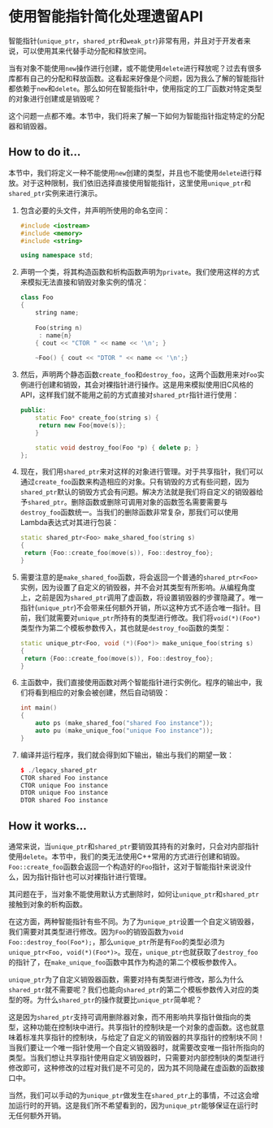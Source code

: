 # 使用智能指针简化处理遗留API

智能指针(`unique_ptr`，`shared_ptr`和`weak_ptr`)非常有用，并且对于开发者来说，可以使用其来代替手动分配和释放空间。

当有对象不能使用`new`操作进行创建，或不能使用`delete`进行释放呢？过去有很多库都有自己的分配和释放函数。这看起来好像是个问题，因为我么了解的智能指针都依赖于`new`和`delete`。那么如何在智能指针中，使用指定的工厂函数对特定类型的对象进行创建或是销毁呢？

这个问题一点都不难。本节中，我们将来了解一下如何为智能指针指定特定的分配器和销毁器。

## How to do it...

本节中，我们将定义一种不能使用`new`创建的类型，并且也不能使用`delete`进行释放。对于这种限制，我们依旧选择直接使用智能指针，这里使用`unique_ptr`和`shared_ptr`实例来进行演示。

1. 包含必要的头文件，并声明所使用的命名空间：

   ```c++
   #include <iostream>
   #include <memory>
   #include <string>
   
   using namespace std; 
   ```

2. 声明一个类，将其构造函数和析构函数声明为`private`。我们使用这样的方式来模拟无法直接和销毁对象实例的情况：

   ```c++
   class Foo
   {
       string name;
       
       Foo(string n)
       	: name{n}
       { cout << "CTOR " << name << '\n'; }
       
       ~Foo() { cout << "DTOR " << name << '\n';}
   ```

3. 然后，声明两个静态函数`create_foo`和`destroy_foo`，这两个函数用来对`Foo`实例进行创建和销毁，其会对裸指针进行操作。这是用来模拟使用旧C风格的API，这样我们就不能用之前的方式直接对`shared_ptr`指针进行使用：

   ```c++
   public:
       static Foo* create_foo(string s) {
       	return new Foo{move(s)};
       }
   
       static void destroy_foo(Foo *p) { delete p; }
   };
   ```

4. 现在，我们用`shared_ptr`来对这样的对象进行管理。对于共享指针，我们可以通过`create_foo`函数来构造相应的对象。只有销毁的方式有些问题，因为`shared_ptr`默认的销毁方式会有问题。解决方法就是我们将自定义的销毁器给予`shared_ptr`。删除函数或删除可调用对象的函数签名需要需要与`destroy_foo`函数统一。当我们的删除函数非常复杂，那我们可以使用Lambda表达式对其进行包装：

   ```c++
   static shared_ptr<Foo> make_shared_foo(string s)
   {
   	return {Foo::create_foo(move(s)), Foo::destroy_foo};
   }
   ```

5. 需要注意的是`make_shared_foo`函数，将会返回一个普通的`shared_ptr<Foo>`实例，因为设置了自定义的销毁器，并不会对其类型有所影响。从编程角度上，之前是因为`shared_ptr`调用了虚函数，将设置销毁器的步骤隐藏了。唯一指针(`unique_ptr`)不会带来任何额外开销，所以这种方式不适合唯一指针。目前，我们就需要对`unique_ptr`所持有的类型进行修改。我们将`void(*)(Foo*)`类型作为第二个模板参数传入，其也就是`destroy_foo`函数的类型：

   ```c++
   static unique_ptr<Foo, void (*)(Foo*)> make_unique_foo(string s)
   {
   	return {Foo::create_foo(move(s)), Foo::destroy_foo};
   }
   ```

6. 主函数中，我们直接使用函数对两个智能指针进行实例化。程序的输出中，我们将看到相应的对象会被创建，然后自动销毁：

   ```c++
   int main()
   {
       auto ps (make_shared_foo("shared Foo instance"));
       auto pu (make_unique_foo("unique Foo instance"));
   }
   ```

7. 编译并运行程序，我们就会得到如下输出，输出与我们的期望一致：

   ```c++
   $ ./legacy_shared_ptr
   CTOR shared Foo instance
   CTOR unique Foo instance
   DTOR unique Foo instance
   DTOR shared Foo instance
   ```

## How it works...

通常来说，当`unique_ptr`和`shared_ptr`要销毁其持有的对象时，只会对内部指针使用`delete`。本节中，我们的类无法使用C++常用的方式进行创建和销毁。`Foo::create_foo`函数会返回一个构造好的`Foo`指针，这对于智能指针来说没什么，因为指针指针也可以对裸指针进行管理。

其问题在于，当对象不能使用默认方式删除时，如何让`unique_ptr`和`shared_ptr`接触到对象的析构函数。

在这方面，两种智能指针有些不同。为了为`unique_ptr`设置一个自定义销毁器，我们需要对其类型进行修改。因为`Foo`的销毁函数为` void Foo::destroy_foo(Foo*); `，那么`unique_ptr`所是有`Foo`的类型必须为` unique_ptr<Foo, void(*)(Foo*)> `。现在，`unique_ptr`也就获取了`destroy_foo`的指针了，在`make_unique_foo`函数中其作为构造的第二个模板参数传入。

`unique_ptr`为了自定义销毁器函数，需要对持有类型进行修改，那么为什么`shared_ptr`就不需要呢？我们也能向`shared_ptr`的第二个模板参数传入对应的类型的呀。为什么`shared_ptr`的操作就要比`unique_ptr`简单呢？

这是因为`shared_ptr`支持可调用删除器对象，而不用影响共享指针做指向的类型，这种功能在控制块中进行。共享指针的控制块是一个对象的虚函数。这也就意味着标准共享指针的控制块，与给定了自定义的销毁器的共享指针的控制块不同！当我们要让一个唯一指针使用一个自定义销毁器时，就需要改变唯一指针所指向的类型。当我们想让共享指针使用自定义销毁器时，只需要对内部控制块的类型进行修改即可，这种修改的过程对我们是不可见的，因为其不同隐藏在虚函数的函数接口中。

当然，我们可以手动的为`unique_ptr`做发生在`shared_ptr`上的事情，不过这会增加运行时的开销。这是我们所不希望看到的，因为`unique_ptr`能够保证在运行时无任何额外开销。